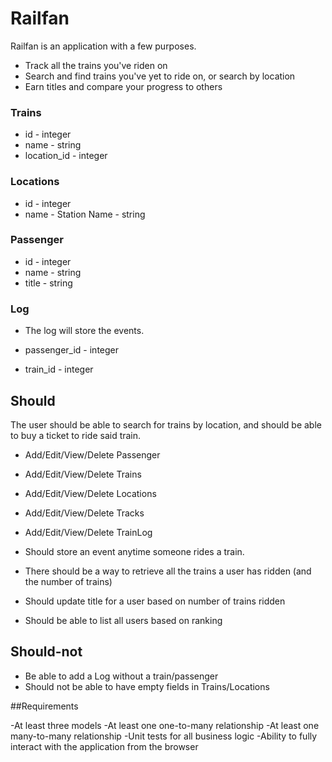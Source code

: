 # Railfan

 Railfan is an application with a few purposes.
 
 - Track all the trains you've riden on
 - Search and find trains you've yet to ride on, or search by location
 - Earn titles and compare your progress to others

### Trains

- id - integer
- name - string
- location_id - integer


### Locations

- id - integer
- name - Station Name - string


### Passenger

- id - integer
- name - string
- title - string

### Log

- The log will store the events.

- passenger_id - integer
- train_id - integer

## Should

The user should be able to search for trains by location, and should be able to buy a ticket to ride said train.

- Add/Edit/View/Delete Passenger
- Add/Edit/View/Delete Trains
- Add/Edit/View/Delete Locations
- Add/Edit/View/Delete Tracks
- Add/Edit/View/Delete TrainLog

- Should store an event anytime someone rides a train.
- There should be a way to retrieve all the trains a user has ridden (and the number of trains)
- Should update title for a user based on number of trains ridden
- Should be able to list all users based on ranking

## Should-not

- Be able to add a Log without a train/passenger
- Should not be able to have empty fields in Trains/Locations

##Requirements

-At least three models
-At least one one-to-many relationship
-At least one many-to-many relationship
-Unit tests for all business logic
-Ability to fully interact with the application from the browser